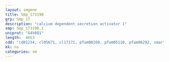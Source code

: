 ```yaml
---
layout: smgene
title: Smp_173190
grp: Smp_17
description: "calcium dependent secretion activator 1"
smp: Smp_173190.1
uniprot: "G4V8Q1"
length:  4653
cdd: "cd01234, cl05671, cl17171, pfam00169, pfam05110, pfam06292, smart00233"
kk: ns
categories: sm
---
```

